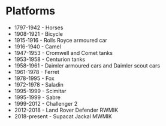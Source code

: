 # Platforms

* 1797-1942 - Horses
* 1908-1921 - Bicycle
* 1915-1916 - Rolls Royce armoured car
* 1916-1940 - Camel
* 1947-1953 - Cromwell and Comet tanks
* 1953-1958 - Centurion tanks
* 1958-1961 - Daimler armoured cars and Daimler scout cars
* 1961-1978 - Ferret
* 1978-1995 - Fox
* 1972-1978 - Saladin
* 1995-1999 - Scimitar
* 1995-1999 - Sabre
* 1999-2012 - Challenger 2
* 2012-2018 - Land Rover Defender RWMIK
* 2018-present - Supacat Jackal MWMIK
